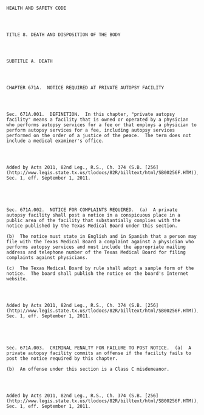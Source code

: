 ﻿
    
    
    	
    					
    
    
    HEALTH AND SAFETY CODE
    
      
    
    
    TITLE 8. DEATH AND DISPOSITION OF THE BODY
    
      
    
    
    SUBTITLE A. DEATH
    
      
    
    
    CHAPTER 671A.  NOTICE REQUIRED AT PRIVATE AUTOPSY FACILITY
    
      
    
    
    Sec. 671A.001.  DEFINITION.  In this chapter, "private autopsy facility" means a facility that is owned or operated by a physician who performs autopsy services for a fee or that employs a physician to perform autopsy services for a fee, including autopsy services performed on the order of a justice of the peace.  The term does not include a medical examiner's office.
    
    
    
    
    Added by Acts 2011, 82nd Leg., R.S., Ch. 374 (S.B. [256](http://www.legis.state.tx.us/tlodocs/82R/billtext/html/SB00256F.HTM)), Sec. 1, eff. September 1, 2011.
    
    
    
    
    
    Sec. 671A.002.  NOTICE FOR COMPLAINTS REQUIRED.  (a)  A private autopsy facility shall post a notice in a conspicuous place in a public area of the facility that substantially complies with the notice published by the Texas Medical Board under this section.
    
    (b)  The notice must state in English and in Spanish that a person may file with the Texas Medical Board a complaint against a physician who performs autopsy services and must include the appropriate mailing address and telephone number of the Texas Medical Board for filing complaints against physicians.
    
    (c)  The Texas Medical Board by rule shall adopt a sample form of the notice.  The board shall publish the notice on the board's Internet website.
    
    
    
    
    Added by Acts 2011, 82nd Leg., R.S., Ch. 374 (S.B. [256](http://www.legis.state.tx.us/tlodocs/82R/billtext/html/SB00256F.HTM)), Sec. 1, eff. September 1, 2011.
    
    
    
    
    
    Sec. 671A.003.  CRIMINAL PENALTY FOR FAILURE TO POST NOTICE.  (a)  A private autopsy facility commits an offense if the facility fails to post the notice required by this chapter.
    
    (b)  An offense under this section is a Class C misdemeanor.
    
    
    
    
    Added by Acts 2011, 82nd Leg., R.S., Ch. 374 (S.B. [256](http://www.legis.state.tx.us/tlodocs/82R/billtext/html/SB00256F.HTM)), Sec. 1, eff. September 1, 2011.
    
    
    
    
    				
